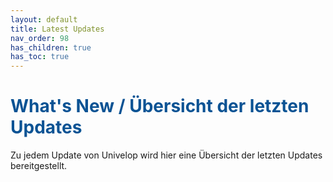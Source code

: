 ```yaml
---
layout: default
title: Latest Updates
nav_order: 98
has_children: true
has_toc: true
---
```


# <span style="color:#0b5394">**What's New / Übersicht der letzten Updates**</span>

Zu jedem Update von Univelop wird hier eine Übersicht der letzten Updates bereitgestellt.